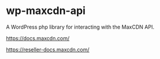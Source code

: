# wp-maxcdn-api
A WordPress php library for interacting with the MaxCDN API.


https://docs.maxcdn.com/

https://reseller-docs.maxcdn.com/